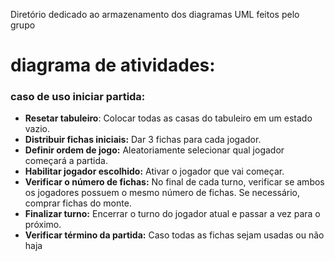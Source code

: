 Diretório dedicado ao armazenamento dos diagramas UML feitos pelo grupo


# diagrama de atividades:

### caso de uso iniciar partida:
- **Resetar tabuleiro**: Colocar todas as casas do tabuleiro em um estado vazio.
- **Distribuir fichas iniciais:** Dar 3 fichas para cada jogador.
- **Definir ordem de jogo:** Aleatoriamente selecionar qual jogador começará a partida.
- **Habilitar jogador escolhido:** Ativar o jogador que vai começar.
- **Verificar o número de fichas:** No final de cada turno, verificar se ambos os jogadores possuem o mesmo número de fichas. Se necessário, comprar fichas do monte.
- **Finalizar turno:** Encerrar o turno do jogador atual e passar a vez para o próximo.
- **Verificar término da partida:** Caso todas as fichas sejam usadas ou não haja 